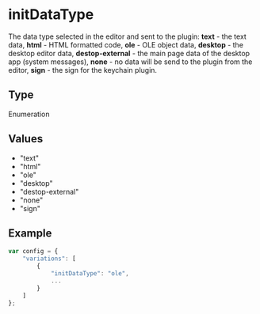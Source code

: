 # initDataType

The data type selected in the editor and sent to the plugin:**text** - the text data,**html** - HTML formatted code,**ole** - OLE object data,**desktop** - the desktop editor data,**destop-external** - the main page data of the desktop app (system messages),**none** - no data will be send to the plugin from the editor,**sign** - the sign for the keychain plugin.

## Type

Enumeration

## Values

- "text"
- "html"
- "ole"
- "desktop"
- "destop-external"
- "none"
- "sign"


## Example

```javascript
var config = {
    "variations": [
        {
            "initDataType": "ole",
            ...
        }
    ]
};
```
